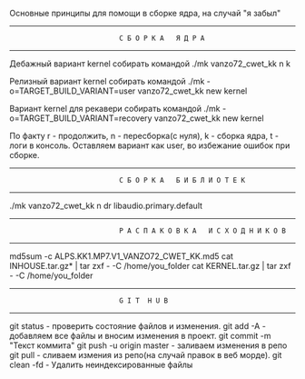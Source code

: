 Основные принципы для помощи в сборке ядра, на случай "я забыл"

------------------------------------------------------------------------------
                               C Б О Р К А   Я Д Р А
------------------------------------------------------------------------------
Дебажный вариант kernel собирать командой
./mk vanzo72_cwet_kk n k

Релизный вариант kernel собирать командой
./mk -o=TARGET_BUILD_VARIANT=user vanzo72_cwet_kk new kernel

Вариант kernel для рекавери собирать командой
./mk -o=TARGET_BUILD_VARIANT=recovery vanzo72_cwet_kk new kernel

По факту r - продолжить, n - пересборка(с нуля), k - сборка ядра, t - логи в консоль. Оставляем вариант как user, во избежание ошибок при сборке.

------------------------------------------------------------------------------
                               C Б О Р К А   Б И Б Л И О Т Е К
------------------------------------------------------------------------------

./mk vanzo72_cwet_kk n dr libaudio.primary.default

------------------------------------------------------------------------------
                               Р А С П А К О В К А   И С Х О Д Н И К О В
------------------------------------------------------------------------------
md5sum -c ALPS.KK1.MP7.V1_VANZO72_CWET_KK.md5
cat INHOUSE.tar.gz* | tar zxf - -C /home/you_folder
cat KERNEL.tar.gz | tar zxf - -C /home/you_folder

------------------------------------------------------------------------------
                               G I T  H U B
------------------------------------------------------------------------------
git status - проверить состояние файлов и изменения.
git add -A - добавляем все файлы и вносим изменения в проект.
git commit -m "Текст коммита"
git push -u origin master - заливаем изменения в репо
git pull - сливаем измения из репо(на случай правок в веб морде).
git clean -fd - Удалить неиндексированные файлы
